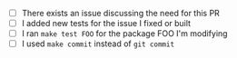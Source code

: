 <!--
Thank you for your contribution! You're awesome.
To help speed up the process of merging your code, check the following:
-->

- [ ] There exists an issue discussing the need for this PR
- [ ] I added new tests for the issue I fixed or built
- [ ] I ran `make test FOO` for the package FOO I'm modifying
- [ ] I used `make commit` instead of `git commit`
